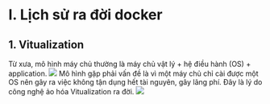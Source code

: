 # I. Lịch sử ra đời docker
## 1. Vitualization
Từ xưa, mô hình máy chủ thường là máy chủ vật lý + hệ điều hành (OS) + application.
<img src ="https://i.imgur.com/OCNuS4g.png">
Mô hình gặp phải vấn đề là vì một máy chủ chỉ cài được một OS nên gây ra việc không tận dụng hết tài nguyên, gây lãng phí. Đây là lý do công nghệ ảo hóa Vitualization ra đời.
<img src = "https://i.imgur.com/73esvQW.png">
 
